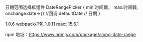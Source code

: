 日期范围选择框组件 DateRangePicker
 {
     min:时间戳，
     max:时间戳,
     onchange:date=>{} //回调
    defaultDate // 日期
 } 

1.0.6 
webpack打包
1.0.11 react 15.6.1

npm 地址：https://www.npmjs.com/package/along-date-range